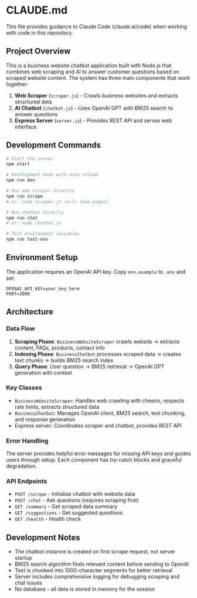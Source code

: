 # CLAUDE.md

This file provides guidance to Claude Code (claude.ai/code) when working with code in this repository.

## Project Overview

This is a business website chatbot application built with Node.js that combines web scraping and AI to answer customer questions based on scraped website content. The system has three main components that work together:

1. **Web Scraper** (`scraper.js`) - Crawls business websites and extracts structured data
2. **AI Chatbot** (`chatbot.js`) - Uses OpenAI GPT with BM25 search to answer questions
3. **Express Server** (`server.js`) - Provides REST API and serves web interface

## Development Commands

```bash
# Start the server
npm start

# Development mode with auto-reload
npm run dev

# Run web scraper directly
npm run scrape
# or: node scraper.js <url> [max-pages]

# Run chatbot directly
npm run chat
# or: node chatbot.js

# Test environment variables
npm run test-env
```

## Environment Setup

The application requires an OpenAI API key. Copy `env.example` to `.env` and set:
```
OPENAI_API_KEY=your_key_here
PORT=3000
```

## Architecture

### Data Flow
1. **Scraping Phase**: `BusinessWebsiteScraper` crawls website → extracts content, FAQs, products, contact info
2. **Indexing Phase**: `BusinessChatbot` processes scraped data → creates text chunks → builds BM25 search index
3. **Query Phase**: User question → BM25 retrieval → OpenAI GPT generation with context

### Key Classes
- `BusinessWebsiteScraper`: Handles web crawling with cheerio, respects rate limits, extracts structured data
- `BusinessChatbot`: Manages OpenAI client, BM25 search, text chunking, and response generation
- Express server: Coordinates scraper and chatbot, provides REST API

### Error Handling
The server provides helpful error messages for missing API keys and guides users through setup. Each component has try-catch blocks and graceful degradation.

### API Endpoints
- `POST /scrape` - Initialize chatbot with website data
- `POST /chat` - Ask questions (requires scraping first)
- `GET /summary` - Get scraped data summary
- `GET /suggestions` - Get suggested questions
- `GET /health` - Health check

## Development Notes

- The chatbot instance is created on first scrape request, not server startup
- BM25 search algorithm finds relevant content before sending to OpenAI
- Text is chunked into 1000-character segments for better retrieval
- Server includes comprehensive logging for debugging scraping and chat issues
- No database - all data is stored in memory for the session
